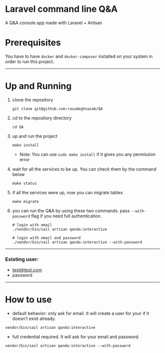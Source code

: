 # Laravel command line Q&A

A Q&A console app made with Laravel + Artisan

# Prerequisites

You have to have `docker` and `docker-composer` installed on your system in order to run this project.

---
# Up and Running
1. clone the repository
    ```shell script
    git clone git@github.com:rasadeghnasab/QA
    ```

2. cd to the repository directory
    ```shell script
    cd QA
    ```
    
3. up and run the project
    ```shell script
    make install
    ```
    - Note: You can use `sudo make install` if it gives you any permission error

4. wait for all the services to be up. You can check them by the command below
    ```shell script
    make status
    ```

5. if all the services were up, now you can migrate tables
    ```shell script
    make migrate
    ```
   
6. you can run the Q&A by using these two commands. pass `--with-password` flag if you need full authentication.
    ```shell script
    # login with email
    ./vendor/bin/sail artisan qanda:interactive

    # login with email and password
    ./vendor/bin/sail artisan qanda:interactive --with-password
    ```

---
### Existing user:

- test@test.com
- password

---
# How to use

- default behavior: only ask for email. It will create a user for your if it doesn't exist already.

```shell script
vendor/bin/sail artisan qanda:interactive
```

- full credential required. It will ask for your email and password.
```shell script
vendor/bin/sail artisan qanda:interactive --with-password
```
